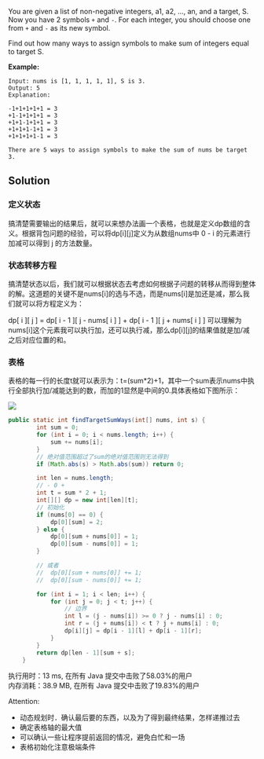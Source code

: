 You are given a list of non-negative integers, a1, a2, ..., an, and a target, S. Now you have 2 symbols `+` and `-`. For each integer, you should choose one from `+` and `-` as its new symbol.

Find out how many ways to assign symbols to make sum of integers equal to target S.

**Example:**

```
Input: nums is [1, 1, 1, 1, 1], S is 3. 
Output: 5
Explanation: 

-1+1+1+1+1 = 3
+1-1+1+1+1 = 3
+1+1-1+1+1 = 3
+1+1+1-1+1 = 3
+1+1+1+1-1 = 3

There are 5 ways to assign symbols to make the sum of nums be target 3.

```

## Solution

### 定义状态

搞清楚需要输出的结果后，就可以来想办法画一个表格，也就是定义dp数组的含义。根据背包问题的经验，可以将dp[i][j]定义为从数组nums中 0 - i 的元素进行加减可以得到 j 的方法数量。

### 状态转移方程

搞清楚状态以后，我们就可以根据状态去考虑如何根据子问题的转移从而得到整体的解。这道题的关键不是nums[i]的选与不选，而是nums[i]是加还是减，那么我们就可以将方程定义为：

dp[ i ][ j ] = dp[ i - 1 ][ j - nums[ i ] ] + dp[ i - 1 ][ j + nums[ i ] ]
可以理解为nums[i]这个元素我可以执行加，还可以执行减，那么dp[i][j]的结果值就是加/减之后对应位置的和。

### 表格

表格的每一行的长度t就可以表示为：t=(sum*2)+1，其中一个sum表示nums中执行全部执行加/减能达到的数，而加的1显然是中间的0.具体表格如下图所示：

![](https://pic.leetcode-cn.com/05f8151bbb0f1818723710b2455695f01c33d75a38653eeee181ab61217e8f16-image.png)


```java
public static int findTargetSumWays(int[] nums, int s) {
        int sum = 0;
        for (int i = 0; i < nums.length; i++) {
            sum += nums[i];
        }
        // 绝对值范围超过了sum的绝对值范围则无法得到
        if (Math.abs(s) > Math.abs(sum)) return 0;

        int len = nums.length;
        // - 0 +
        int t = sum * 2 + 1;
        int[][] dp = new int[len][t];
        // 初始化
        if (nums[0] == 0) {
            dp[0][sum] = 2;
        } else {
            dp[0][sum + nums[0]] = 1;
            dp[0][sum - nums[0]] = 1;
        }

        // 或者
        //  dp[0][sum + nums[0]] += 1;
        //  dp[0][sum - nums[0]] += 1;

        for (int i = 1; i < len; i++) {
            for (int j = 0; j < t; j++) {
                // 边界
                int l = (j - nums[i]) >= 0 ? j - nums[i] : 0;
                int r = (j + nums[i]) < t ? j + nums[i] : 0;
                dp[i][j] = dp[i - 1][l] + dp[i - 1][r];
            }
        }
        return dp[len - 1][sum + s];
    }
```

执行用时：13 ms, 在所有 Java 提交中击败了58.03%的用户  
内存消耗：38.9 MB, 在所有 Java 提交中击败了19.83%的用户

Attention:
- 动态规划时．确认最后要的东西，以及为了得到最终结果，怎样递推过去
- 确定表格轴的最大值
- 可以确认一些让程序提前返回的情况，避免白忙和一场
- 表格初始化注意极端条件




